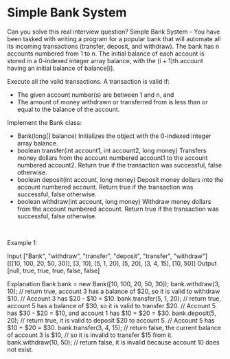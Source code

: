 # Simple Bank System

Can you solve this real interview question? Simple Bank System - You have been tasked with writing a program for a popular bank that will automate all its incoming transactions (transfer, deposit, and withdraw). The bank has n accounts numbered from 1 to n. The initial balance of each account is stored in a 0-indexed integer array balance, with the (i + 1)th account having an initial balance of balance[i].

Execute all the valid transactions. A transaction is valid if:

 * The given account number(s) are between 1 and n, and
 * The amount of money withdrawn or transferred from is less than or equal to the balance of the account.

Implement the Bank class:

 * Bank(long[] balance) Initializes the object with the 0-indexed integer array balance.
 * boolean transfer(int account1, int account2, long money) Transfers money dollars from the account numbered account1 to the account numbered account2. Return true if the transaction was successful, false otherwise.
 * boolean deposit(int account, long money) Deposit money dollars into the account numbered account. Return true if the transaction was successful, false otherwise.
 * boolean withdraw(int account, long money) Withdraw money dollars from the account numbered account. Return true if the transaction was successful, false otherwise.

 

Example 1:


Input
["Bank", "withdraw", "transfer", "deposit", "transfer", "withdraw"]
[[[10, 100, 20, 50, 30]], [3, 10], [5, 1, 20], [5, 20], [3, 4, 15], [10, 50]]
Output
[null, true, true, true, false, false]

Explanation
Bank bank = new Bank([10, 100, 20, 50, 30]);
bank.withdraw(3, 10);    // return true, account 3 has a balance of $20, so it is valid to withdraw $10.
                         // Account 3 has $20 - $10 = $10.
bank.transfer(5, 1, 20); // return true, account 5 has a balance of $30, so it is valid to transfer $20.
                         // Account 5 has $30 - $20 = $10, and account 1 has $10 + $20 = $30.
bank.deposit(5, 20);     // return true, it is valid to deposit $20 to account 5.
                         // Account 5 has $10 + $20 = $30.
bank.transfer(3, 4, 15); // return false, the current balance of account 3 is $10,
                         // so it is invalid to transfer $15 from it.
bank.withdraw(10, 50);   // return false, it is invalid because account 10 does not exist.